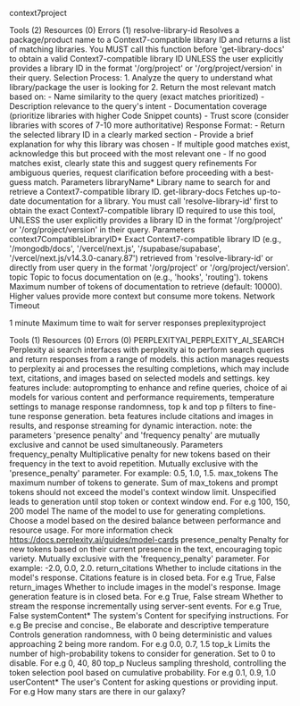 context7project


Tools (2)
Resources (0)
Errors (1)
resolve-library-id
Resolves a package/product name to a Context7-compatible library ID and returns a list of matching libraries. You MUST call this function before 'get-library-docs' to obtain a valid Context7-compatible library ID UNLESS the user explicitly provides a library ID in the format '/org/project' or '/org/project/version' in their query. Selection Process: 1. Analyze the query to understand what library/package the user is looking for 2. Return the most relevant match based on: - Name similarity to the query (exact matches prioritized) - Description relevance to the query's intent - Documentation coverage (prioritize libraries with higher Code Snippet counts) - Trust score (consider libraries with scores of 7-10 more authoritative) Response Format: - Return the selected library ID in a clearly marked section - Provide a brief explanation for why this library was chosen - If multiple good matches exist, acknowledge this but proceed with the most relevant one - If no good matches exist, clearly state this and suggest query refinements For ambiguous queries, request clarification before proceeding with a best-guess match.
Parameters
libraryName*
Library name to search for and retrieve a Context7-compatible library ID.
get-library-docs
Fetches up-to-date documentation for a library. You must call 'resolve-library-id' first to obtain the exact Context7-compatible library ID required to use this tool, UNLESS the user explicitly provides a library ID in the format '/org/project' or '/org/project/version' in their query.
Parameters
context7CompatibleLibraryID*
Exact Context7-compatible library ID (e.g., '/mongodb/docs', '/vercel/next.js', '/supabase/supabase', '/vercel/next.js/v14.3.0-canary.87') retrieved from 'resolve-library-id' or directly from user query in the format '/org/project' or '/org/project/version'.
topic
Topic to focus documentation on (e.g., 'hooks', 'routing').
tokens
Maximum number of tokens of documentation to retrieve (default: 10000). Higher values provide more context but consume more tokens.
Network Timeout

1 minute
Maximum time to wait for server responses
preplexityproject


Tools (1)
Resources (0)
Errors (0)
PERPLEXITYAI_PERPLEXITY_AI_SEARCH
Perplexity ai search interfaces with perplexity ai to perform search queries and return responses from a range of models. this action manages requests to perplexity ai and processes the resulting completions, which may include text, citations, and images based on selected models and settings. key features include: autoprompting to enhance and refine queries, choice of ai models for various content and performance requirements, temperature settings to manage response randomness, top k and top p filters to fine-tune response generation. beta features include citations and images in results, and response streaming for dynamic interaction. note: the parameters 'presence penalty' and 'frequency penalty' are mutually exclusive and cannot be used simultaneously.
Parameters
frequency_penalty
Multiplicative penalty for new tokens based on their frequency in the text to avoid repetition. Mutually exclusive with the 'presence_penalty' parameter. For example: 0.5, 1.0, 1.5.
max_tokens
The maximum number of tokens to generate. Sum of max_tokens and prompt tokens should not exceed the model's context window limit. Unspecified leads to generation until stop token or context window end. For e.g 100, 150, 200
model
The name of the model to use for generating completions. Choose a model based on the desired balance between performance and resource usage. For more information check https://docs.perplexity.ai/guides/model-cards
presence_penalty
Penalty for new tokens based on their current presence in the text, encouraging topic variety. Mutually exclusive with the 'frequency_penalty' parameter. For example: -2.0, 0.0, 2.0.
return_citations
Whether to include citations in the model's response. Citations feature is in closed beta. For e.g True, False
return_images
Whether to include images in the model's response. Image generation feature is in closed beta. For e.g True, False
stream
Whether to stream the response incrementally using server-sent events. For e.g True, False
systemContent*
The system's Content for specifying instructions. For e.g Be precise and concise., Be elaborate and descriptive
temperature
Controls generation randomness, with 0 being deterministic and values approaching 2 being more random. For e.g 0.0, 0.7, 1.5
top_k
Limits the number of high-probability tokens to consider for generation. Set to 0 to disable. For e.g 0, 40, 80
top_p
Nucleus sampling threshold, controlling the token selection pool based on cumulative probability. For e.g 0.1, 0.9, 1.0
userContent*
The user's Content for asking questions or providing input. For e.g How many stars are there in our galaxy?